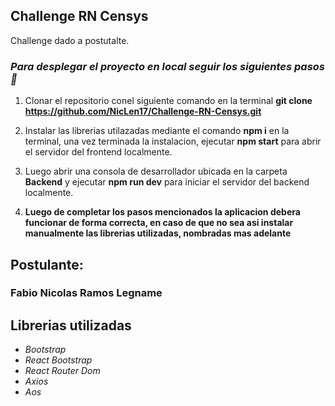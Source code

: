 ##  Challenge RN Censys

Challenge dado a postutalte.

### *Para desplegar el proyecto en local seguir los siguientes pasos 🦾*

1.  Clonar el repositorio conel siguiente comando en la terminal **git clone** **https://github.com/NicLen17/Challenge-RN-Censys.git**

2.  Instalar las librerias utilazadas mediante el comando **npm i** en la terminal, una vez terminada la instalacion, ejecutar **npm start** para abrir el servidor del frontend localmente.

3. Luego abrir una consola de desarrollador ubicada en la carpeta **Backend** y ejecutar **npm run dev** para iniciar el servidor del backend localmente.

4. **Luego de completar los pasos mencionados la aplicacion debera funcionar de forma correcta, en caso de que no sea asi instalar manualmente las librerias utilizadas, nombradas mas adelante**

## **Postulante:**

### Fabio Nicolas Ramos Legname 

## Librerias utilizadas
- *Bootstrap*
- *React Bootstrap*
- *React Router Dom*
- *Axios*
- *Aos*


